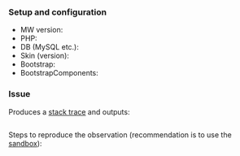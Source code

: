 ### Setup and configuration

- MW version: 
- PHP: 
- DB (MySQL etc.): 
- Skin (version): 
- Bootstrap: 
- BootstrapComponents: 

### Issue

Produces a [stack trace](https://www.semantic-mediawiki.org/wiki/Help:Identifying_bugs) and outputs:

```
```

Steps to reproduce the observation (recommendation is to use the [sandbox](http://sandbox.semantic-mediawiki.org)):

